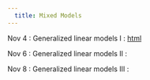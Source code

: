 ```yaml
---
  title: Mixed Models   
---
```

  
Nov 4
: Generalized linear models I
  : [html](https://jlacasa.github.io/stat705_fall2024/classes/day32_11042024)  

Nov 6
: Generalized linear models II
  : [](https://jlacasa.github.io/stat705_fall2024/classes/day33_11062024)  

Nov 8
: Generalized linear models III
  : [](https://jlacasa.github.io/stat705_fall2024/classes/day34_11082024)  
